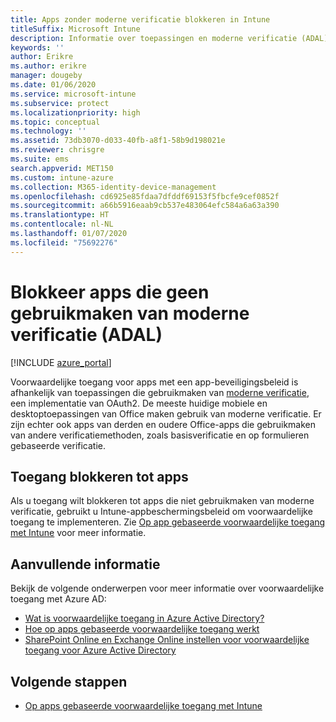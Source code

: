 ```yaml
---
title: Apps zonder moderne verificatie blokkeren in Intune
titleSuffix: Microsoft Intune
description: Informatie over toepassingen en moderne verificatie (ADAL) met Microsoft Intune.
keywords: ''
author: Erikre
ms.author: erikre
manager: dougeby
ms.date: 01/06/2020
ms.service: microsoft-intune
ms.subservice: protect
ms.localizationpriority: high
ms.topic: conceptual
ms.technology: ''
ms.assetid: 73db3070-d033-40fb-a8f1-58b9d198021e
ms.reviewer: chrisgre
ms.suite: ems
search.appverid: MET150
ms.custom: intune-azure
ms.collection: M365-identity-device-management
ms.openlocfilehash: cd6925e85fdaa7dfddf69153f5fbcfe9cef0852f
ms.sourcegitcommit: a66b5916eaab9cb537e483064efc584a6a63a390
ms.translationtype: HT
ms.contentlocale: nl-NL
ms.lasthandoff: 01/07/2020
ms.locfileid: "75692276"
---
```

# <a name="block-apps-that-dont-use-modern-authentication-adal"></a>Blokkeer apps die geen gebruikmaken van moderne verificatie (ADAL)

[!INCLUDE [azure_portal](../includes/azure_portal.md)]

Voorwaardelijke toegang voor apps met een app-beveiligingsbeleid is afhankelijk van toepassingen die gebruikmaken van [moderne verificatie](https://support.office.com/article/Using-Office-365-modern-authentication-with-Office-clients-776c0036-66fd-41cb-8928-5495c0f9168a), een implementatie van OAuth2. De meeste huidige mobiele en desktoptoepassingen van Office maken gebruik van moderne verificatie. Er zijn echter ook apps van derden en oudere Office-apps die gebruikmaken van andere verificatiemethoden, zoals basisverificatie en op formulieren gebaseerde verificatie.

## <a name="block-access-to-apps"></a>Toegang blokkeren tot apps

Als u toegang wilt blokkeren tot apps die niet gebruikmaken van moderne verificatie, gebruikt u Intune-appbeschermingsbeleid om voorwaardelijke toegang te implementeren. Zie [Op app gebaseerde voorwaardelijke toegang met Intune](app-based-conditional-access-intune.md) voor meer informatie.

## <a name="additional-information"></a>Aanvullende informatie

Bekijk de volgende onderwerpen voor meer informatie over voorwaardelijke toegang met Azure AD:
- [Wat is voorwaardelijke toegang in Azure Active Directory?](https://docs.microsoft.com/azure/active-directory/conditional-access/overview)
- [Hoe op apps gebaseerde voorwaardelijke toegang werkt](app-based-conditional-access-intune.md#how-app-based-conditional-access-works)
- [SharePoint Online en Exchange Online instellen voor voorwaardelijke toegang voor Azure Active Directory](https://docs.microsoft.com/azure/active-directory/conditional-access/conditional-access-for-exo-and-spo)

## <a name="next-steps"></a>Volgende stappen

- [Op apps gebaseerde voorwaardelijke toegang met Intune](app-based-conditional-access-intune.md)
